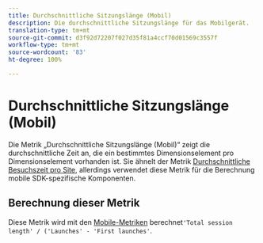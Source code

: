```yaml
---
title: Durchschnittliche Sitzungslänge (Mobil)
description: Die durchschnittliche Sitzungslänge für das Mobilgerät.
translation-type: tm+mt
source-git-commit: d3f92d72207f027d35f81a4ccf70d01569c3557f
workflow-type: tm+mt
source-wordcount: '83'
ht-degree: 100%

---
```



# Durchschnittliche Sitzungslänge (Mobil)

Die Metrik „Durchschnittliche Sitzungslänge (Mobil)“ zeigt die durchschnittliche Zeit an, die ein bestimmtes Dimensionselement pro Dimensionselement vorhanden ist. Sie ähnelt der Metrik [Durchschnittliche Besuchszeit pro Site](average-time-on-site.md), allerdings verwendet diese Metrik für die Berechnung mobile SDK-spezifische Komponenten.

## Berechnung dieser Metrik

Diese Metrik wird mit den [Mobile-Metriken](https://docs.adobe.com/content/help/de-DE/mobile-services/using/get-started-ug/mobile-metrics/metrics-reference.html) berechnet`'Total session length' / ('Launches' - 'First launches'`.
